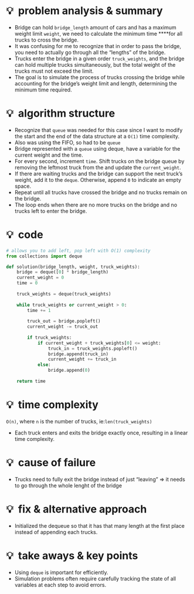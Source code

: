 # 💡  problem analysis & summary

- Bridge can hold `bridge_length` amount of cars and has a maximum weight limit `weight`, we need to calculate the minimum time ****for all trucks to cross the bridge.
- It was confusing for me to recognize that in order to pass the bridge, you need to actually go through all the “lengths” of the bridge.
- Trucks enter the bridge in a given order `truck_weights`, and the bridge can hold multiple trucks simultaneously, but the total weight of the trucks must not exceed the limit.
- The goal is to simulate the process of trucks crossing the bridge while accounting for the bridge’s weight limit and length, determining the minimum time required.

# 💡  algorithm structure

- Recognize that `queue` was needed for this case since I want to modify the start and the end of the data structure at a `O(1)` time complexity.
- Also was using the FIFO, so had to be `queue`
- Bridge represented with a `queue` using deque, have a variable for the current weight and the time.
- For every second, increment `time`. Shift trucks on the bridge queue by removing the leftmost truck from the and update the `current_weight`.
- If there are waiting trucks and the bridge can support the next truck’s weight, add it to the `deque`. Otherwise, append `0` to indicate an empty space.
- Repeat until all trucks have crossed the bridge and no trucks remain on the bridge.
- The loop ends when there are no more trucks on the bridge and no trucks left to enter the bridge.

# 💡  code

```python
# allows you to add left, pop left with O(1) complexity
from collections import deque

def solution(bridge_length, weight, truck_weights):
    bridge = deque([0] * bridge_length)
    current_weight = 0
    time = 0
    
    truck_weights = deque(truck_weights)
    
    while truck_weights or current_weight > 0:
        time += 1
        
        truck_out = bridge.popleft()
        current_weight -= truck_out
        
        if truck_weights:
            if current_weight + truck_weights[0] <= weight:
                truck_in = truck_weights.popleft()
                bridge.append(truck_in)
                current_weight += truck_in
            else:
                bridge.append(0)
    
    return time
```

# 💡  time complexity

`O(n)`, where `n` is the number of trucks, ie:`len(truck_weights)`

- Each truck enters and exits the bridge exactly once, resulting in a linear time complexity.

# 💡  cause of failure

- Trucks need to fully exit the bridge instead of just “leaving” ⇒ it needs to go through the whole lenght of the bridge

# 💡  fix & alternative approach

- Initialized the dequeue so that it has that many length at the first place instead of appending each trucks.

# 💡  take aways & key points

- Using  `deque` is important for efficiently.
- Simulation problems often require carefully tracking the state of all variables at each step to avoid errors.